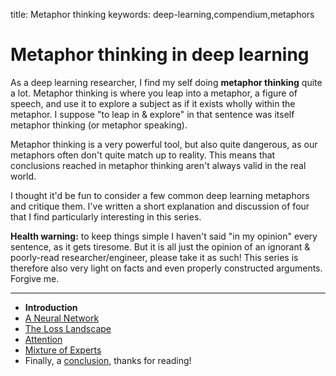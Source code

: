 title: Metaphor thinking
keywords: deep-learning,compendium,metaphors

# Metaphor thinking in deep learning

As a deep learning researcher, I find my self doing **metaphor thinking** quite a lot. Metaphor thinking is where you leap into a metaphor, a figure of speech, and use it to explore a subject as if it exists wholly within the metaphor. I suppose "to leap in & explore" in that sentence was itself metaphor thinking (or metaphor speaking).

Metaphor thinking is a very powerful tool, but also quite dangerous, as our metaphors often don't quite match up to reality. This means that conclusions reached in metaphor thinking aren't always valid in the real world.

I thought it'd be fun to consider a few common deep learning metaphors and critique them. I've written a short explanation and discussion of four that I find particularly interesting in this series.

**Health warning:** to keep things simple I haven't said "in my opinion" every sentence, as it gets tiresome. But it is all just the opinion of an ignorant & poorly-read researcher/engineer, please take it as such! This series is therefore also very light on facts and even properly constructed arguments. Forgive me.

---

- **Introduction**
- [A Neural Network](neural_network.md)
- [The Loss Landscape](loss_landscape.md)
- [Attention](attention.md)
- [Mixture of Experts](mixture_of_experts.md)
- Finally, a [conclusion](conclusion.md), thanks for reading!
